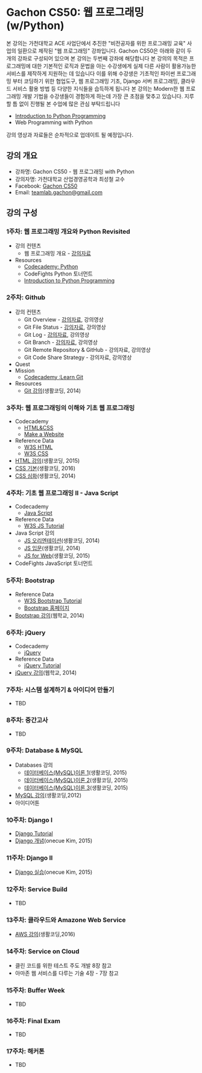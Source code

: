 Gachon CS50: 웹 프로그래밍(w/Python)
==============================

본 강의는 가천대학교 ACE 사업단에서 추진한 "비전공자를 위한 프로그래밍 교육" 사업의 일환으로 제작된 "웹 프로그래밍" 강좌입니다. 
Gachon CS50은 아래와 같이 두 개의 강좌로 구성되어 있으며 본 강의는 두번째 강좌에 해당합니다
본 강의의 목적은 프로그래밍에 대한 기본적인 로직과 문법을 아는 수강생에게 실제 다른 사람이 활용가능한 서비스를 제작하게 지원하는 데 있습니다
이를 위해 수강생은 기초적인 파이썬 프로그래밍 부터 코딩하기 위한 협업도구, 웹 프로그래밍 기초, Django 서버 프로그래밍, 클라우드 서비스 활용 방법 등 다양한 지식들을 습득하게 됩니다
본 강의는 Modern한 웹 프로그래밍 개발 기법을 수강생들이 경험하게 하는데 가장 큰 초점을 맞추고 있습니다. 
지루할 틈 없이 진행될 본 수업에 많은 관심 부탁드립니다

- [Introduction to Python Programming](https://github.com/TeamLab/Gachon_CS50_Python_KMOOC)
- Web Programming with Python

강의 영상과 자료들은 순차적으로 업데이트 될 예정입니다.

## 강의 개요
* 강좌명: Gachon CS50 - 웹 프로그래밍 with Python
* 강의자명: 가천대학교 산업경영공학과 최성철 교수
* Facebook: [Gachon CS50](https://www.facebook.com/GachonCS50) 
* Email: teamlab.gachon@gmail.com

## 강의 구성
### 1주차: 웹 프로그래밍 개요와 Python Revisited
- 강의 컨텐츠
    - 웹 프로그래밍 개요 - [강의자료](https://doc.co/fPtBHX/qj9tkx)
- Resources
    - [Codecademy: Python](https://www.codecademy.com/learn/python)
    - CodeFights Python 토너먼트
    - [Introduction to Python Programming](https://github.com/TeamLab/Gachon_CS50_Python_KMOOC)
    


### 2주차: Github
- 강의 컨텐츠
    -  Git Overview - [강의자료](https://doc.co/Qt5pA4/qj9tkx), 강의영상
    -  Git File Status - [강의자료](https://doc.co/DipLMM/qj9tkx), 강의영상
    -  Git Log - [강의자료](https://doc.co/3XrCq7/qj9tkx), 강의영상
    -  Git Branch - [강의자료](https://doc.co/pvrnZf/qj9tkx), 강의영상
    -  Git Remote Repository & GitHub - 강의자료, 강의영상
    -  Git Code Share Strategy - 강의자료, 강의영상
- Quest
- Mission
    - [Codecademy :Learn Git](https://www.codecademy.com/learn/learn-git)
- Resources
    - [Git 강의](https://www.youtube.com/playlist?list=PLuHgQVnccGMCB06JE7zFIAOJtdcZBVrap)(생활코딩, 2014)

### 3주차: 웹 프로그래밍의 이해와 기초 웹 프로그래밍
- Codecademy 
    - [HTML&CSS](https://www.codecademy.com/learn/web)
    - [Make a Website](https://www.codecademy.com/learn/make-a-website)
- Reference Data 
    - [W3S HTML](http://www.w3schools.com/html/default.asp)
    - [W3S CSS](http://www.w3schools.com/css/default.asp)
- [HTML 강의](https://www.youtube.com/playlist?list=PLuHgQVnccGMDUzDDCKW-pCZQY-MMCX5yB)(생활코딩, 2015)
- [CSS 기본](https://www.youtube.com/playlist?list=PLuHgQVnccGMDaVaBmkX0qfB45R_bYrV62)(생활코딩, 2016)
- [CSS 심화](https://www.youtube.com/playlist?list=PL19A855560BD98721)(생활코딩, 2014)

### 4주차: 기초 웹 프로그래밍 II - Java Script
- Codecademy 
    - [Java Script](https://www.codecademy.com/learn/javascript)
- Reference Data 
    - [W3S JS Tutorial](http://www.w3schools.com/js/default.asp)
- Java Script 강의
	- [JS 오리엔테이션](https://www.youtube.com/playlist?list=PLuHgQVnccGMD4YCWd138Yt7UBjC8Ll6eS)(생활코딩, 2014)
    - [JS 입문](https://www.youtube.com/playlist?list=PLuHgQVnccGMA4uSig3hCjl7wTDeyIeZVU)(생활코딩, 2014)
    - [JS for Web](https://www.youtube.com/playlist?list=PLuHgQVnccGMDTAQ0S_FYxXOi1ZJz4ikaX)(생활코딩, 2015)
- CodeFights JavaScript 토너먼트

### 5주차: Bootstrap 
- Reference Data
    - [W3S Bootstrap Tutorial](http://www.w3schools.com/bootstrap/default.asp)
    - [Bootstrap 홈페이지](http://bootstrapk.com/)
- [Bootstrap 강의](https://www.youtube.com/playlist?list=PLdajQmV2DgoSN5_-w06dk9P3pCZq1Qsw8)(웹학교, 2014)

### 6주차: jQuery
- Codecademy
    - [jQuery](https://www.codecademy.com/learn/jquery)
- Reference Data
    - [jQuery Tutorial](http://www.w3schools.com/jquery/default.asp)
- [jQuery 강의](https://www.youtube.com/playlist?list=PLdajQmV2DgoR_VtxvBsBW9n6w9O1GqqKk)(웹학교, 2014)

### 7주차: 시스템 설계하기 & 아이디어 만들기
- TBD

### 8주차: 중간고사
- TBD

### 9주차: Database & MySQL
- Databases 강의
    - [데이터베이스(MySQL)이론 1](https://www.youtube.com/watch?v=GKlUJkvLd6c)(생활코딩, 2015)
    - [데이터베이스(MySQL)이론 2](https://www.youtube.com/watch?v=W7lmchYciMk)(생활코딩, 2015)
    - [데이터베이스(MySQL)이론 3](https://www.youtube.com/watch?v=XhEBiOhXH7o)(생활코딩, 2015)
- [MySQL 강의](https://www.youtube.com/playlist?list=PL79A3BAFA1DF178BF)(생활코딩,2012)
- 아이디어톤

### 10주차: Django I
- [Django Tutorial](http://tutorial.djangogirls.org/ko/)
- [Django 개념](https://www.youtube.com/watch?v=LYmZB5IIwAI)(onecue Kim, 2015)

### 11주차: Django II
- [Django 실습](https://www.youtube.com/watch?v=Fn2XMeRmwe4)(onecue Kim, 2015)

### 12주차: Service Build
- TBD

### 13주차: 클라우드와 Amazone Web Service
- [AWS 강의](https://www.youtube.com/playlist?list=PLuHgQVnccGMC5AYnBg8ffg5utOLwEj4fZ)(생활코딩,2016)

### 14주차: Service on Cloud
- 클린 코드를 위한 테스트 주도 개발 8장 참고
- 아마존 웹 서비스를 다루는 기술 4장 - 7장 참고

### 15주차: Buffer Week
- TBD

### 16주차: Final Exam
- TBD

### 17주차: 해커톤
- TBD
